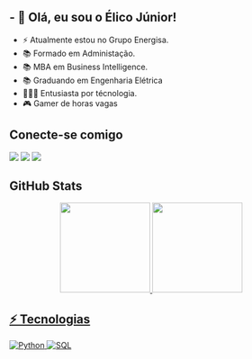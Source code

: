 ## - 👋 Olá, eu sou o Élico Júnior!

- ⚡ Atualmente estou no Grupo Energisa.
- 📚 Formado em Administação.
- 📚 MBA em Business Intelligence.
- 📚 Graduando em Engenharia Elétrica
- 👨🏻‍💻 Entusiasta por técnologia.
- 🎮 Gamer de horas vagas

 ## Conecte-se comigo
 
<div> 
  <a href="https://instagram.com/elico.jr" target="_blank"><img src="https://img.shields.io/badge/-Instagram-%23E4405F?style=for-the-badge&logo=instagram&logoColor=white" target="_blank"></a>
  <a href = "elicogjunior@gmail.com"><img src="https://img.shields.io/badge/-Gmail-%23333?style=for-the-badge&logo=gmail&logoColor=white" target="_blank"></a>
  <a href="https://www.linkedin.com/in/elicojunior/" target="_blank"><img src="https://img.shields.io/badge/-LinkedIn-%230077B5?style=for-the-badge&logo=linkedin&logoColor=white" target="_blank"></a>
   
 
</div>

## GitHub Stats

<div align="center">
  <a href="https://github.com/ElicoJr">
  <img height="160rem" src="https://github-readme-stats.vercel.app/api?username=ElicoJr&show_icons=true&theme=tokyonight&include_all_commits=true&count_private=true"/>
  <img height="160rem" src="https://github-readme-stats.vercel.app/api/top-langs/?username=ElicoJr&layout=compact&langs_count=7&theme=tokyonight"/>
</div>

## ⚡ Tecnologias

![Python](https://img.shields.io/badge/Python-000?style=for-the-badge&logo=python)
![SQL](https://img.shields.io/badge/SQL-000?style=for-the-badge&logo=SQL)